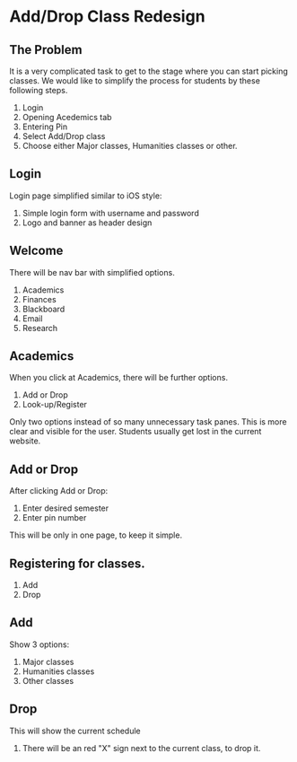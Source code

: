 # Add/Drop Class Redesign

## The Problem

It is a very complicated task to get to the stage where you can start picking classes. We would like to simplify the process for students by these following steps. 

1. Login
2. Opening Acedemics tab
2. Entering Pin
3. Select Add/Drop class
4. Choose either Major classes, Humanities classes or other.


## Login
Login page simplified similar to iOS style: 
1. Simple login form with username and password
2. Logo and banner as header design

## Welcome


There will be nav bar with simplified options. 
1. Academics
2. Finances
3. Blackboard
4. Email
5. Research



## Academics

When you click at Academics, there will be further options.
1. Add or Drop
2. Look-up/Register

Only two options instead of so many unnecessary task panes. This is more clear and visible for the user. Students usually get lost in the current website.

## Add or Drop
After clicking Add or Drop:

1. Enter desired semester
2. Enter pin number

This will be only in one page, to keep it simple. 

## Registering for classes. 

1. Add 
2. Drop

## Add
Show 3 options: 

1. Major classes
2. Humanities classes
3. Other classes

## Drop
This will show the current schedule

1. There will be an red "X" sign next to the current class, to drop it. 
 
